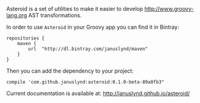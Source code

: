 Asteroid is a set of utilities to make it easier to develop http://www.groovy-lang.org AST transformations.

In order to use `Asteroid` in your Groovy app you can find it in Bintray:

    repositories {
        maven {
            url  "http://dl.bintray.com/januslynd/maven"
        }
    }

Then you can add the dependency to your project:

    compile 'com.github.januslynd:asteroid:0.1.0-beta-89a8fb3"

Current documentation is available at: http://januslynd.github.io/asteroid/
